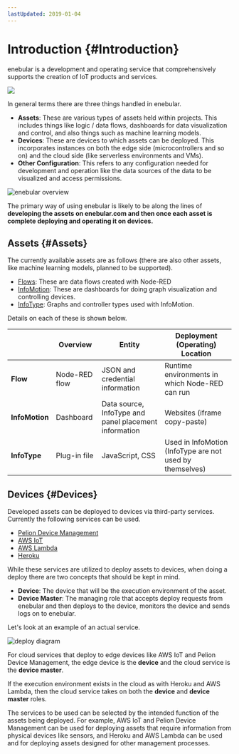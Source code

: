 ```yaml
---
lastUpdated: 2019-01-04
---
```


# Introduction {#Introduction}

enebular is a development and operating service that comprehensively supports the creation of IoT products and services.

![](https://i.gyazo.com/64b4e448bcbf896a9d53d8587e554554.png)

In general terms there are three things handled in enebular.

- **Assets**: These are various types of assets held within projects. This includes things like logic / data flows, dashboards for data visualization and control, and also things such as machine learning models.
- **Devices**: These are devices to which assets can be deployed. This incorporates instances on both the edge side (microcontrollers and so on) and the cloud side (like serverless environments and VMs).
- **Other Configuration**: This refers to any configuration needed for development and operation like the data sources of the data to be visualized and access permissions.

![enebular overview](./_asset/images/Introduction/enebular-developers-project-overview.png)

The primary way of using enebular is likely to be along the lines of **developing the assets on enebular.com and then once each asset is complete deploying and operating it on devices.**

## Assets {#Assets}

The currently available assets are as follows (there are also other assets, like machine learning models, planned to be supported).

- [Flows](Flows/Introduction.md): These are data flows created with Node-RED
- [InfoMotion](InfoMotion/Introduction.md): These are dashboards for doing graph visualization and controlling devices.
- [InfoType](InfoMotion/InfoTypeIntroduction.md): Graphs and controller types used with InfoMotion.

Details on each of these is shown below.

|  | Overview | Entity | Deployment (Operating) Location |
| --- | --- | --- | --- |
| **Flow** | Node-RED flow | JSON and credential information | Runtime environments in which Node-RED can run |
| **InfoMotion** | Dashboard | Data source, InfoType and panel placement information | Websites (iframe copy-paste) |
| **InfoType** | Plug-in file |  JavaScript, CSS | Used in InfoMotion (InfoType are not used by themselves) |

## Devices {#Devices}

Developed assets can be deployed to devices via third-party services. Currently the following services can be used.

- [Pelion Device Management](https://cloud.mbed.com/)
- [AWS IoT](https://aws.amazon.com/iot/)
- [AWS Lambda](https://aws.amazon.com/lambda/)
- [Heroku](https://www.heroku.com/home)

While these services are utilized to deploy assets to devices, when doing a deploy there are two concepts that should be kept in mind.

- **Device**: The device that will be the execution environment of the asset.
- **Device Master**: The managing role that accepts deploy requests from enebular and then deploys to the device, monitors the device and sends logs on to enebular.

Let's look at an example of an actual service.

![deploy diagram](./_asset/images/Introduction/enebular-developers-deploy.png)

For cloud services that deploy to edge devices like AWS IoT and Pelion Device Management, the edge device is the **device** and the cloud service is the **device master**.

If the execution environment exists in the cloud as with Heroku and AWS Lambda, then the cloud service takes on both the **device** and **device master** roles.

The services to be used can be selected by the intended function of the assets being deployed. For example, AWS IoT and Pelion Device Management can be used for deploying assets that require information from physical devices like sensors, and Heroku and AWS Lambda can be used and for deploying assets designed for other management processes.
